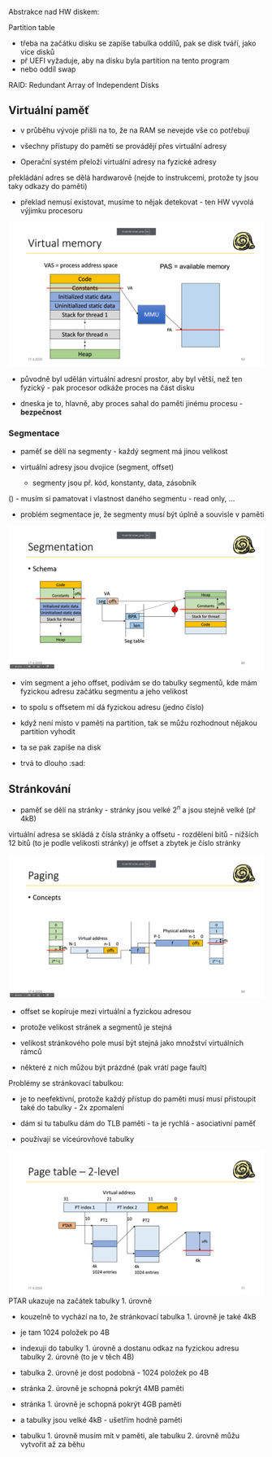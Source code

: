 Abstrakce nad HW diskem:

Partition table

- třeba na začátku disku se zapíše tabulka oddílů, pak se disk tváří, jako více disků
- př UEFI vyžaduje, aby na disku byla partition na tento program
- nebo oddíl swap 

RAID:
Redundant Array of Independent Disks

## Virtuální paměť
- v průběhu vývoje přišli na to, že na RAM se nevejde vše co potřebují

- všechny přístupy do paměti se provádějí přes virtuální adresy
- Operační systém přeloží virtuální adresy na fyzické adresy

překládání adres se dělá hardwarově (nejde to instrukcemi, protože ty jsou taky odkazy do paměti)
- překlad nemusí existovat, musíme to nějak detekovat - ten HW vyvolá výjimku procesoru

![segmenty ](image-1.png)
- původně byl udělán virtuální adresní prostor, aby byl větší, než ten fyzický - pak procesor odkáže proces na část disku

- dneska je to, hlavně, aby proces sahal do paměti jinému procesu - **bezpečnost**

### Segmentace
- paměť se dělí na segmenty - každý segment má jinou velikost

- virtuální adresy jsou dvojice (segment, offset)
    - segmenty jsou př. kód, konstanty, data, zásobník

() - musím si pamatovat i vlastnost daného segmentu - read only, ...

- problém segmentace je, že segmenty musí být úplně a souvisle v paměti

![jak probíhá segmentace](image-2.png)

- vím segment a jeho offset, podívám se do tabulky segmentů, kde mám fyzickou adresu začátku segmentu a jeho velikost
- to spolu s offsetem mi dá fyzickou adresu (jedno číslo)

- když není místo v paměti na partition, tak se můžu rozhodnout nějakou partition vyhodit
- ta se pak zapíše na disk
- trvá to dlouho :sad:
## Stránkování
- paměť se dělí na stránky - stránky jsou velké $2^n$ a jsou stejně velké (př 4kB)

virtuální adresa se skládá z čísla stránky a offsetu - rozdělení bitů - nižších 12 bitů (to je podle velikosti stránky) je offset a zbytek je číslo stránky

![stránkování](image-3.png)

- offset se kopíruje mezi virtuální a fyzickou adresou
- protože velikost stránek a segmentů je stejná

- velikost stránkového pole musí být stejná jako množství virtuálních rámců
- některé z nich můžou být prázdné (pak vrátí page fault)

Problémy se stránkovací tabulkou:

- je to neefektivní, protože každý přístup do paměti musí musí přistoupit také do tabulky - 2x zpomalení
- dám si tu tabulku dám do TLB paměti - ta je rychlá - asociativní paměť

- používají se víceúrovňové tabulky

![dvou úrovňové tabulky](image-4.png)
PTAR ukazuje na začátek tabulky 1. úrovně
- kouzelně to vychází na to, že stránkovací tabulka 1. úrovně je také 4kB
- je tam 1024 položek po 4B

- indexuji do tabulky 1. úrovně a dostanu odkaz na fyzickou adresu tabulky 2. úrovně (to je v těch 4B)
- tabulka 2. úrovně je dost podobná - 1024 položek po 4B


- stránka 2. úrovně je schopná pokrýt 4MB paměti
- stránka 1. úrovně je schopná pokrýt 4GB paměti
- a tabulky jsou velké 4kB - ušetřím hodně paměti

- tabulku 1. úrovně musím mít v paměti, ale tabulku 2. úrovně můžu vytvořit až za běhu